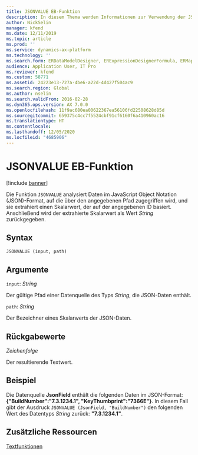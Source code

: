 ```yaml
---
title: JSONVALUE EB-Funktion
description: In diesem Thema werden Informationen zur Verwendung der JSONVALUE-Funktion bei der elektronischen Berichterstellung (EB) bereitgestellt.
author: NickSelin
manager: kfend
ms.date: 12/11/2019
ms.topic: article
ms.prod: ''
ms.service: dynamics-ax-platform
ms.technology: ''
ms.search.form: ERDataModelDesigner, ERExpressionDesignerFormula, ERMappedFormatDesigner, ERModelMappingDesigner
audience: Application User, IT Pro
ms.reviewer: kfend
ms.custom: 58771
ms.assetid: 24223e13-727a-4be6-a22d-4d427f504ac9
ms.search.region: Global
ms.author: nselin
ms.search.validFrom: 2016-02-28
ms.dyn365.ops.version: AX 7.0.0
ms.openlocfilehash: 11f9ac680ea00622367ea56106fd22508628d85d
ms.sourcegitcommit: 659375c4cc7f5524cbf91cf6160f6a410960ac16
ms.translationtype: HT
ms.contentlocale: 
ms.lasthandoff: 12/05/2020
ms.locfileid: "4685906"
---
```

# <a name="jsonvalue-er-function"></a>JSONVALUE EB-Funktion

[!include [banner](../includes/banner.md)]

Die Funktion `JSONVALUE` analysiert Daten im JavaScript Object Notation (JSON)-Format, auf die über den angegebenen Pfad zugegriffen wird, und sie extrahiert einen Skalarwert, der auf der angegebenen ID basiert. Anschließend wird der extrahierte Skalarwert als Wert *String* zurückgegeben.

## <a name="syntax"></a>Syntax

```vb
JSONVALUE (input, path)
```

## <a name="arguments"></a>Argumente

`input`: *String*

Der gültige Pfad einer Datenquelle des Typs *String*, die JSON-Daten enthält.

`path`: *String*

Der Bezeichner eines Skalarwerts der JSON-Daten.

## <a name="return-values"></a>Rückgabewerte

*Zeichenfolge*

Der resultierende Textwert.

## <a name="example"></a>Beispiel

Die Datenquelle **JsonField** enthält die folgenden Daten im JSON-Format: **{"BuildNumber":"7.3.1234.1", "KeyThumbprint":"7366E"}**. In diesem Fall gibt der Ausdruck `JSONVALUE (JsonField, "BuildNumber")` den folgenden Wert des Datentyps *String* zurück: **"7.3.1234.1"**.

## <a name="additional-resources"></a>Zusätzliche Ressourcen

[Textfunktionen](er-functions-category-text.md)
